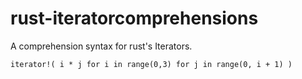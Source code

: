 # rust-iteratorcomprehensions

A comprehension syntax for rust's Iterators.

```
iterator!( i * j for i in range(0,3) for j in range(0, i + 1) )
```